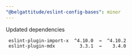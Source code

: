```yaml
---
"@belgattitude/eslint-config-bases": minor
---
```


Updated dependencies

```
 eslint-plugin-import-x  ^4.10.0  →  ^4.10.2
 eslint-plugin-mdx         3.3.1  →    3.4.0
```